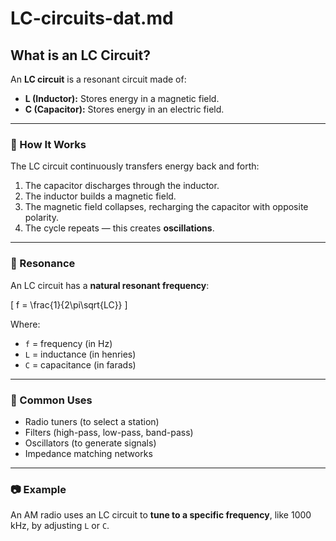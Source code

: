 
# LC-circuits-dat.md


## What is an LC Circuit?

An **LC circuit** is a resonant circuit made of:

- **L (Inductor):** Stores energy in a magnetic field.
- **C (Capacitor):** Stores energy in an electric field.

---

### 🔁 How It Works
The LC circuit continuously transfers energy back and forth:
1. The capacitor discharges through the inductor.
2. The inductor builds a magnetic field.
3. The magnetic field collapses, recharging the capacitor with opposite polarity.
4. The cycle repeats — this creates **oscillations**.

---

### 📶 Resonance
An LC circuit has a **natural resonant frequency**:

\[
f = \frac{1}{2\pi\sqrt{LC}}
\]

Where:
- `f` = frequency (in Hz)
- `L` = inductance (in henries)
- `C` = capacitance (in farads)

---

### 🧰 Common Uses
- Radio tuners (to select a station)
- Filters (high-pass, low-pass, band-pass)
- Oscillators (to generate signals)
- Impedance matching networks

---

### 📷 Example
An AM radio uses an LC circuit to **tune to a specific frequency**, like 1000 kHz, by adjusting `L` or `C`.
